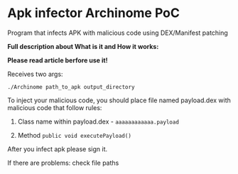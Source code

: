 # Apk infector Archinome PoC

Program that infects APK with malicious code using DEX/Manifest patching

**Full description about What is it and How it works:**

**Please read article berfore use it!**

Receives two args:
```
./Archinome path_to_apk output_directory
```

To inject your malicious code, you should place file named payload.dex with malicious code that follow rules:

1. Class name within payload.dex - `aaaaaaaaaaaa.payload`

2. Method `public void executePayload()`

After you infect apk please sign it.

If there are problems: check file paths

